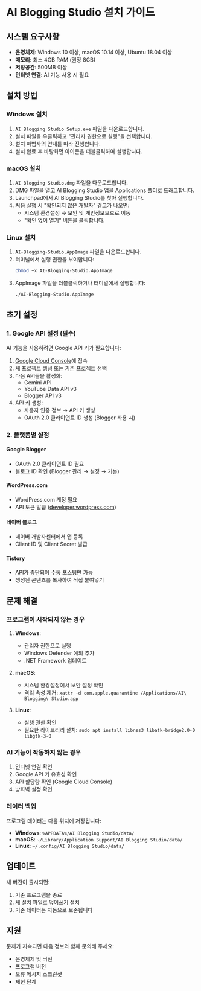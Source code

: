 # AI Blogging Studio 설치 가이드

## 시스템 요구사항

- **운영체제**: Windows 10 이상, macOS 10.14 이상, Ubuntu 18.04 이상
- **메모리**: 최소 4GB RAM (권장 8GB)
- **저장공간**: 500MB 이상
- **인터넷 연결**: AI 기능 사용 시 필요

## 설치 방법

### Windows 설치

1. `AI Blogging Studio Setup.exe` 파일을 다운로드합니다.
2. 설치 파일을 우클릭하고 "관리자 권한으로 실행"을 선택합니다.
3. 설치 마법사의 안내를 따라 진행합니다.
4. 설치 완료 후 바탕화면 아이콘을 더블클릭하여 실행합니다.

### macOS 설치

1. `AI Blogging Studio.dmg` 파일을 다운로드합니다.
2. DMG 파일을 열고 AI Blogging Studio 앱을 Applications 폴더로 드래그합니다.
3. Launchpad에서 AI Blogging Studio를 찾아 실행합니다.
4. 처음 실행 시 "확인되지 않은 개발자" 경고가 나오면:
   - 시스템 환경설정 → 보안 및 개인정보보호로 이동
   - "확인 없이 열기" 버튼을 클릭합니다.

### Linux 설치

1. `AI-Blogging-Studio.AppImage` 파일을 다운로드합니다.
2. 터미널에서 실행 권한을 부여합니다:
   ```bash
   chmod +x AI-Blogging-Studio.AppImage
   ```
3. AppImage 파일을 더블클릭하거나 터미널에서 실행합니다:
   ```bash
   ./AI-Blogging-Studio.AppImage
   ```

## 초기 설정

### 1. Google API 설정 (필수)

AI 기능을 사용하려면 Google API 키가 필요합니다:

1. [Google Cloud Console](https://console.cloud.google.com/)에 접속
2. 새 프로젝트 생성 또는 기존 프로젝트 선택
3. 다음 API들을 활성화:
   - Gemini API
   - YouTube Data API v3
   - Blogger API v3
4. API 키 생성:
   - 사용자 인증 정보 → API 키 생성
   - OAuth 2.0 클라이언트 ID 생성 (Blogger 사용 시)

### 2. 플랫폼별 설정

#### Google Blogger
- OAuth 2.0 클라이언트 ID 필요
- 블로그 ID 확인 (Blogger 관리 → 설정 → 기본)

#### WordPress.com
- WordPress.com 계정 필요
- API 토큰 발급 ([developer.wordpress.com](https://developer.wordpress.com/apps/))

#### 네이버 블로그
- 네이버 개발자센터에서 앱 등록
- Client ID 및 Client Secret 발급

#### Tistory
- API가 중단되어 수동 포스팅만 가능
- 생성된 콘텐츠를 복사하여 직접 붙여넣기

## 문제 해결

### 프로그램이 시작되지 않는 경우

1. **Windows**: 
   - 관리자 권한으로 실행
   - Windows Defender 예외 추가
   - .NET Framework 업데이트

2. **macOS**:
   - 시스템 환경설정에서 보안 설정 확인
   - 격리 속성 제거: `xattr -d com.apple.quarantine /Applications/AI\ Blogging\ Studio.app`

3. **Linux**:
   - 실행 권한 확인
   - 필요한 라이브러리 설치: `sudo apt install libnss3 libatk-bridge2.0-0 libgtk-3-0`

### AI 기능이 작동하지 않는 경우

1. 인터넷 연결 확인
2. Google API 키 유효성 확인
3. API 할당량 확인 (Google Cloud Console)
4. 방화벽 설정 확인

### 데이터 백업

프로그램 데이터는 다음 위치에 저장됩니다:
- **Windows**: `%APPDATA%/AI Blogging Studio/data/`
- **macOS**: `~/Library/Application Support/AI Blogging Studio/data/`
- **Linux**: `~/.config/AI Blogging Studio/data/`

## 업데이트

새 버전이 출시되면:
1. 기존 프로그램을 종료
2. 새 설치 파일로 덮어쓰기 설치
3. 기존 데이터는 자동으로 보존됩니다

## 지원

문제가 지속되면 다음 정보와 함께 문의해 주세요:
- 운영체제 및 버전
- 프로그램 버전
- 오류 메시지 스크린샷
- 재현 단계